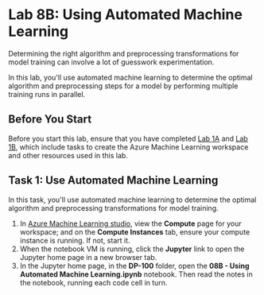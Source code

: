 # Lab 8B: Using Automated Machine Learning

Determining the right algorithm and preprocessing transformations for model training can involve a lot of guesswork experimentation.

In this lab, you'll use automated machine learning to determine the optimal algorithm and preprocessing steps for a model by performing multiple training runs in parallel.

## Before You Start

Before you start this lab, ensure that you have completed [Lab 1A](Lab01A.md) and [Lab 1B](Lab01B.md), which include tasks to create the Azure Machine Learning workspace and other resources used in this lab.

## Task 1: Use Automated Machine Learning

In this task, you'll use automated machine learning to determine the optimal algorithm and preprocessing transformations for model training.

1. In [Azure Machine Learning studio](https://ml.azure.com), view the **Compute** page for your workspace; and on the **Compute Instances** tab, ensure your compute instance is running. If not, start it.
2. When the notebook VM is running, click the **Jupyter** link to open the Jupyter home page in a new browser tab.
3. In the Jupyter home page, in the **DP-100** folder, open the **08B - Using Automated Machine Learning.ipynb** notebook. Then read the notes in the notebook, running each code cell in turn.
